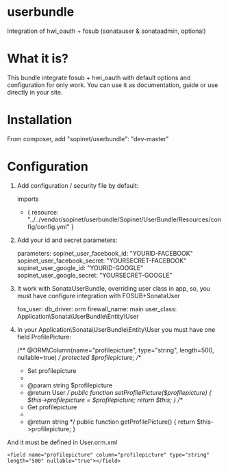 userbundle
==========

Integration of hwi_oauth + fosub (sonatauser & sonataadmin, optional)

What it is?
===========

This bundle integrate fosub + hwi_oauth with default options and configuration for only work. You can use it as documentation, guide or use directly in your site.

Installation
============

From composer, add "sopinet/userbundle": "dev-master"

Configuration
=============

1. Add configuration / security file by default:


    imports
      - { resource: "../../vendor/sopinet/userbundle/Sopinet/UserBundle/Resources/config/config.yml" } 
    
2. Add your id and secret parameters:


    parameters:
      sopinet_user_facebook_id: "YOURID-FACEBOOK"
      sopinet_user_facebook_secret: "YOURSECRET-FACEBOOK"
      sopinet_user_google_id: "YOURID-GOOGLE"
      sopinet_user_google_secret: "YOURSECRET-GOOGLE"
      
3. It work with SonataUserBundle, overriding user class in app, so, you must have configure integration with FOSUB+SonataUser


    fos_user:
      db_driver: orm
      firewall_name: main
      user_class: Application\Sonata\UserBundle\Entity\User
    
4. In your Application\Sonata\UserBundle\Entity\User you must have one field ProfilePicture:


    /** @ORM\Column(name="profilepicture", type="string", length=500, nullable=true) */
    protected $profilepicture;
    /**
     * Set profilepicture
     *
     * @param string $profilepicture
     * @return User
     */
    public function setProfilePicture($profilepicture)
    {
      $this->profilepicture = $profilepicture;
    	return $this;
    }
    /**
     * Get profilepicture
     *
     * @return string
     */
    public function getProfilePicture()
    {
    	return $this->profilepicture;
    }
    
And it must be defined in User.orm.xml

    <field name="profilepicture" column="profilepicture" type="string" length="500" nullable="true"></field>
